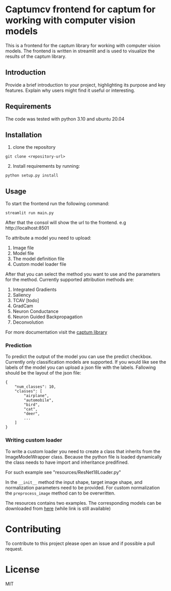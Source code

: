 # Captumcv frontend for captum for working with computer vision models

This is a frontend for the captum library for working with computer vision models.
The frontend is written in streamlit and is used to visualize the results of the captum library.

## Introduction

Provide a brief introduction to your project, highlighting its purpose and key features. Explain why users might find it useful or interesting.

## Requirements

The code was tested with python 3.10 and ubuntu 20.04

## Installation

1. clone the repository

```
git clone <repository-url>
```

2. Install requirements by running:

```
python setup.py install
```

## Usage

To start the frontend run the following command:

```
streamlit run main.py
```

After that the consol will show the url to the frontend.
e.g http://localhost:8501

To attribute a model you need to upload:

1. Image file
2. Model file
3. The model definition file
4. Custom model loader file

After that you can select the method you want to use and the parameters for the method.
Currently supported attribution methods are:

1. Integrated Gradients
2. Saliency
3. TCAV [todo]
4. GradCam
5. Neuron Conductance
6. Neuron Guided Backpropagation
7. Deconvolution

For more documentation visit the [captum library](https://captum.ai/)

### Prediction

To predict the output of the model you can use the predict checkbox.
Currently only classification models are supported.
If you would like see the labels of the model you can upload a json file with the labels.
Fallowing should be the layout of the json file:

```
{
    "num_classes": 10,
    "classes": [
        "airplane",
        "automobile",
        "bird",
        "cat",
        "deer",
        ...
    ]
}
```

### Writing custom loader

To write a custom loader you need to create a class that inherits from the ImageModelWrapper class. Because the python file is loaded dynamically the class needs to have import and inheritance predifined.

For such example see "resources/ResNet18Loader.py"

In the `__init__` method the input shape, target image shape, and normalization parameters need to be provided. For custom normalization the `preprocess_image` method can to be overwritten.

The resources contains two examples.
The corresponding models can be downloaded from [here](https://dlcv2023.s3.eu-north-1.amazonaws.com/model_weights.zip) (while link is still available)

# Contributing

To contribute to this project please open an issue and if possible a pull request.

# License

MIT

